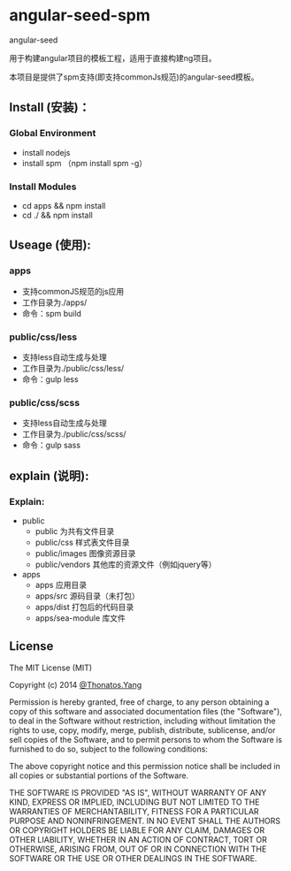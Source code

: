 # angular-seed-spm

angular-seed

用于构建angular项目的模板工程，适用于直接构建ng项目。

本项目是提供了spm支持(即支持commonJs规范)的angular-seed模板。


## Install (安装)：


### Global Environment
* install nodejs
* install spm （npm install spm -g）

### Install Modules
* cd apps && npm install
* cd ./ && npm install

## Useage (使用):

### apps
*    支持commonJS规范的js应用
*    工作目录为./apps/
*    命令：spm build

### public/css/less
*    支持less自动生成与处理
*    工作目录为./public/css/less/
*    命令：gulp less

### public/css/scss
*    支持less自动生成与处理
*    工作目录为./public/css/scss/
*    命令：gulp sass

## explain (说明):

### Explain:

* public
    * public           为共有文件目录
    * public/css      样式表文件目录
    * public/images   图像资源目录
    * public/vendors  其他库的资源文件（例如jquery等）
* apps
    * apps            应用目录
    * apps/src        源码目录（未打包）
    * apps/dist       打包后的代码目录
    * apps/sea-module 库文件

## License

The MIT License (MIT)

Copyright (c) 2014 [@Thonatos.Yang](http://github.com/thonatos)

Permission is hereby granted, free of charge, to any person obtaining a copy
of this software and associated documentation files (the "Software"), to deal
in the Software without restriction, including without limitation the rights
to use, copy, modify, merge, publish, distribute, sublicense, and/or sell
copies of the Software, and to permit persons to whom the Software is
furnished to do so, subject to the following conditions:

The above copyright notice and this permission notice shall be included in all
copies or substantial portions of the Software.

THE SOFTWARE IS PROVIDED "AS IS", WITHOUT WARRANTY OF ANY KIND, EXPRESS OR
IMPLIED, INCLUDING BUT NOT LIMITED TO THE WARRANTIES OF MERCHANTABILITY,
FITNESS FOR A PARTICULAR PURPOSE AND NONINFRINGEMENT. IN NO EVENT SHALL THE
AUTHORS OR COPYRIGHT HOLDERS BE LIABLE FOR ANY CLAIM, DAMAGES OR OTHER
LIABILITY, WHETHER IN AN ACTION OF CONTRACT, TORT OR OTHERWISE, ARISING FROM,
OUT OF OR IN CONNECTION WITH THE SOFTWARE OR THE USE OR OTHER DEALINGS IN THE
SOFTWARE.